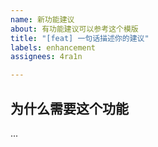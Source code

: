 ```yaml
---
name: 新功能建议
about: 有功能建议可以参考这个模版
title: "[feat] 一句话描述你的建议"
labels: enhancement
assignees: 4ra1n

---
```


## 为什么需要这个功能
...
